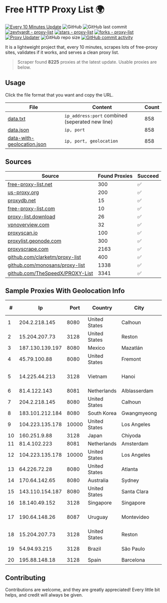
# Free HTTP Proxy List 🌍

[![Every 10 Minutes Update](https://github.com/mertguvencli/http-proxy-list/actions/workflows/main.yml/badge.svg?branch=main)](https://github.com/mertguvencli/http-proxy-list/actions/workflows/main.yml)
![GitHub](https://img.shields.io/github/license/mertguvencli/http-proxy-list)
![GitHub last commit](https://img.shields.io/github/last-commit/mertguvencli/http-proxy-list)
[![zevtyardt - proxy-list](https://img.shields.io/static/v1?label=zevtyardt&message=proxy-list&color=blue&logo=github)](https://github.com/zevtyardt/proxy-list "Go to GitHub repo")
[![stars - proxy-list](https://img.shields.io/github/stars/zevtyardt/proxy-list?style=social)](https://github.com/zevtyardt/proxy-list)
[![forks - proxy-list](https://img.shields.io/github/forks/zevtyardt/proxy-list?style=social)](https://github.com/zevtyardt/proxy-list)
[![Proxy Updater](https://github.com/zevtyardt/proxy-list/workflows/Proxy%20Updater/badge.svg)](https://github.com/zevtyardt/proxy-list/actions?query=workflow:"Proxy+Updater")
![GitHub repo size](https://img.shields.io/github/repo-size/zevtyardt/proxy-list)
[![GitHub commit activity](https://img.shields.io/github/commit-activity/m/zevtyardt/proxy-list?logo=commits)](https://github.com/zevtyardt/proxy-list/commits/main)

It is a lightweight project that, every 10 minutes, scrapes lots of free-proxy sites, validates if it works, and serves a clean proxy list.

> Scraper found **8225** proxies at the latest update. Usable proxies are below.

## Usage

Click the file format that you want and copy the URL.

|File|Content|Count|
|----|-------|-----|
|[data.txt](https://raw.githubusercontent.com/mertguvencli/http-proxy-list/main/proxy-list/data.txt)|`ip_address:port` combined (seperated new line)|858|
|[data.json](https://raw.githubusercontent.com/mertguvencli/http-proxy-list/main/proxy-list/data.json)|`ip, port`|858|
|[data-with-geolocation.json](https://raw.githubusercontent.com/mertguvencli/http-proxy-list/main/proxy-list/data-with-geolocation.json)|`ip, port, geolocation`|858|

## Sources

|Source|Found Proxies|Succeed|
|------|-------------|-------|
|[free-proxy-list.net](https://free-proxy-list.net)|300|✅|
|[us-proxy.org](https://www.us-proxy.org)|200|✅|
|[proxydb.net](http://proxydb.net)|15|✅|
|[free-proxy-list.com](https://free-proxy-list.com/?page=&port=&type%5B%5D=http&type%5B%5D=https&up_time=0&search=Search)|10|✅|
|[proxy-list.download](https://www.proxy-list.download/HTTP)|26|✅|
|[vpnoverview.com](https://vpnoverview.com/privacy/anonymous-browsing/free-proxy-servers)|32|✅|
|[proxyscan.io](https://www.proxyscan.io)|100|✅|
|[proxylist.geonode.com](https://proxylist.geonode.com/api/proxy-list?limit=300&page=1&sort_by=lastChecked&sort_type=desc&protocols=http,https)|300|✅|
|[proxyscrape.com](https://api.proxyscrape.com/v2/?request=displayproxies&protocol=http&timeout=10000&country=all&ssl=all&anonymity=all)|2163|✅|
|[github.com/clarketm/proxy-list](https://raw.githubusercontent.com/clarketm/proxy-list/master/proxy-list-raw.txt)|400|✅|
|[github.com/monosans/proxy-list](https://raw.githubusercontent.com/monosans/proxy-list/main/proxies/http.txt)|1338|✅|
|[github.com/TheSpeedX/PROXY-List](https://raw.githubusercontent.com/TheSpeedX/PROXY-List/master/http.txt)|3341|✅|


## Sample Proxies With Geolocation Info

|#|Ip|Port|Country|City|Internet Service Provider|
|-|--|----|-------|----|-------------------------|
|1|204.2.218.145|8080|United States|Calhoun|NTT America, Inc.|
|2|15.204.207.73|3128|United States|Reston|OVH SAS|
|3|187.130.139.197|8080|Mexico|Mazatlán|Uninet S.A. de C.V.|
|4|45.79.100.88|8080|United States|Fremont|Akamai Technologies, Inc.|
|5|14.225.44.213|3128|Vietnam|Hanoi|Vietnam Posts and Telecommunications Group|
|6|81.4.122.143|8081|Netherlands|Alblasserdam|WeservIT|
|7|204.2.218.145|8080|United States|Calhoun|NTT America, Inc.|
|8|183.101.212.184|8080|South Korea|Gwangmyeong|Korea Telecom|
|9|104.223.135.178|10000|United States|Los Angeles|LayerHost|
|10|160.251.9.88|3128|Japan|Chiyoda|interQ|
|11|81.4.102.223|8081|Netherlands|Amsterdam|WeservIT|
|12|104.223.135.178|10000|United States|Los Angeles|LayerHost|
|13|64.226.72.28|8080|United States|Atlanta|DigitalOcean|
|14|170.64.142.65|8080|Australia|Sydney|DigitalOcean, LLC|
|15|143.110.154.187|8080|United States|Santa Clara|DigitalOcean, LLC|
|16|18.140.49.152|3128|Singapore|Singapore|Amazon.com, Inc.|
|17|190.64.148.26|8087|Uruguay|Montevideo|Administracion Nacional de Telecomunicaciones|
|18|15.204.207.73|3128|United States|Reston|OVH SAS|
|19|54.94.93.215|3128|Brazil|São Paulo|Amazon Technologies Inc.|
|20|195.88.148.18|3128|Spain|Barcelona|Elstir S.L.|



## Contributing

Contributions are welcome, and they are greatly appreciated! Every
little bit helps, and credit will always be given.

